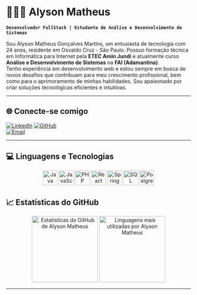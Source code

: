 # 👨🏻‍💻 **Alyson Matheus**

**`Desenvolvedor FullStack | Estudante de Análise e Desenvolvimento de Sistemas`**

Sou Alyson Matheus Gonçalves Martins, um entusiasta de tecnologia com 24 anos, residente em Osvaldo Cruz - São Paulo. Possuo formação técnica em Informática para Internet pela **ETEC Amin Jundi** e atualmente curso **Análise e Desenvolvimento de Sistemas** na **FAI (Adamantina)**.  
Tenho experiência em desenvolvimento web e estou sempre em busca de novos desafios que contribuam para meu crescimento profissional, bem como para o aprimoramento de minhas habilidades. Sou apaixonado por criar soluções tecnológicas eficientes e intuitivas.

---

## 🌐 **Conecte-se comigo**
[![LinkedIn](https://img.shields.io/badge/LinkedIn-000?style=for-the-badge&logo=linkedin&logoColor=0E76A8)](https://www.linkedin.com/in/alyson-matheus-582012271/) 
[![GitHub](https://img.shields.io/badge/GitHub-000?style=for-the-badge&logo=github&logoColor=FFF)](https://github.com/AlysonMatheus)  
[![Email](https://img.shields.io/badge/E--mail-000?style=for-the-badge&logo=gmail&logoColor=D14836)](mailto:alysonmatheus@dev.com.br)

---

## 💻 **Linguagens e Tecnologias**

<p align="center">
  <img src="https://cdn.jsdelivr.net/gh/devicons/devicon/icons/java/java-original.svg" alt="Java" title="Java" width="40" height="40"/>
  <img src="https://cdn.jsdelivr.net/gh/devicons/devicon/icons/javascript/javascript-original.svg" alt="JavaScript" title="JavaScript" width="40" height="40"/>
  <img src="https://cdn.jsdelivr.net/gh/devicons/devicon/icons/php/php-original.svg" alt="PHP" title="PHP" width="40" height="40"/>
  <img src="https://cdn.jsdelivr.net/gh/devicons/devicon/icons/react/react-original.svg" alt="React" title="React" width="40" height="40"/>
  <img src="https://cdn.jsdelivr.net/gh/devicons/devicon/icons/spring/spring-original.svg" alt="Spring Boot" title="Spring Boot" width="40" height="40"/>
  <img src="https://cdn.jsdelivr.net/gh/devicons/devicon/icons/mysql/mysql-original.svg" alt="SQL" title="SQL" width="40" height="40"/>
  <img src="https://cdn.jsdelivr.net/gh/devicons/devicon/icons/postgresql/postgresql-original.svg" alt="PostgreSQL" title="PostgreSQL" width="40" height="40"/>
</p>


## 📈 **Estatísticas do GitHub**

<div align="center">
  <img 
    height="180em" 
    src="https://github-readme-stats.vercel.app/api?username=AlysonMatheus&show_icons=true&theme=tokyonight&include_all_commits=true&count_private=true"
    alt="Estatísticas do GitHub de Alyson Matheus"
  />
  <img 
    height="180em" 
    src="https://github-readme-stats.vercel.app/api/top-langs/?username=AlysonMatheus&layout=compact&theme=tokyonight"
    alt="Linguagens mais utilizadas por Alyson Matheus"
  />
</div>

---

